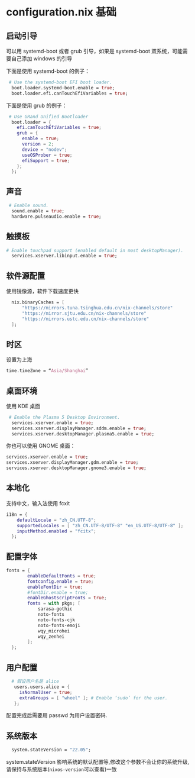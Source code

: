 # configuration.nix 基础

## 启动引导

可以用 systemd-boot 或者 grub 引导，如果是 systemd-boot 双系统，可能需要自己添加 windows 的引导

下面是使用 systemd-boot 的例子：

```nix
 # Use the systemd-boot EFI boot loader.
  boot.loader.systemd-boot.enable = true;
  boot.loader.efi.canTouchEfiVariables = true;
```

下面是使用 grub 的例子：

```nix
 # Use GRand Unified Bootloader
  boot.loader = {
    efi.canTouchEfiVariables = true;
    grub = {
      enable = true;
      version = 2;
      device = "nodev";
      useOSProber = true;
      efiSupport = true;
    };
  };
```

## 声音

```nix
 # Enable sound.
  sound.enable = true;
  hardware.pulseaudio.enable = true;
```

## 触摸板

```nix
# Enable touchpad support (enabled default in most desktopManager).
  services.xserver.libinput.enable = true;
```

## 软件源配置

使用镜像源，软件下载速度更快

```nix
  nix.binaryCaches = [ 
      "https://mirrors.tuna.tsinghua.edu.cn/nix-channels/store"
      "https://mirror.sjtu.edu.cn/nix-channels/store"
      "https://mirrors.ustc.edu.cn/nix-channels/store"
  ];
```

## 时区

设置为上海

```nix
time.timeZone = “Asia/Shanghai”
```

## 桌面环境

使用 KDE 桌面

```nix
 # Enable the Plasma 5 Desktop Environment.
  services.xserver.enable = true;
  services.xserver.displayManager.sddm.enable = true;
  services.xserver.desktopManager.plasma5.enable = true;
```

你也可以使用 GNOME 桌面：

```nix
services.xserver.enable = true;
services.xserver.displayManager.gdm.enable = true; 
services.xserver.desktopManager.gnome3.enable = true;
```

## 本地化

支持中文，输入法使用 fcxit

```nix
i18n = {
    defaultLocale = "zh_CN.UTF-8";
    supportedLocales = [ "zh_CN.UTF-8/UTF-8" "en_US.UTF-8/UTF-8" ];
    inputMethod.enabled = "fcitx";
  };
```

## 配置字体

```nix
fonts = {
        enableDefaultFonts = true;
        fontconfig.enable = true;
        enableFontDir = true;
        #fontDir.enable = true;
        enableGhostscriptFonts = true;
        fonts = with pkgs; [
            sarasa-gothic
            noto-fonts
            noto-fonts-cjk
            noto-fonts-emoji
            wqy_microhei
            wqy_zenhei
        ];
  };
```
## 用户配置

```nix
  # 假设用户名是 alice
   users.users.alice = {
     isNormalUser = true;
     extraGroups = [ "wheel" ]; # Enable ‘sudo’ for the user.
   };
```

配置完成后需要用 passwd 为用户设置密码.

## 系统版本

```nix
  system.stateVersion = "22.05";
```

system.stateVersion 影响系统的默认配置等,修改这个参数不会让你的系统升级,请保持与系统版本(`nixos-version`可以查看)一致
